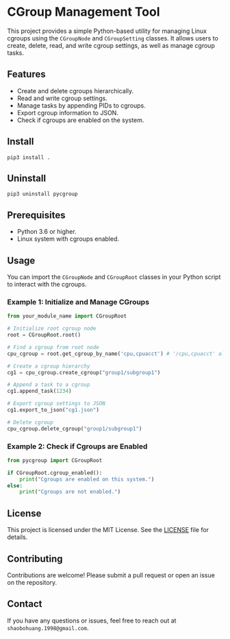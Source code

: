# CGroup Management Tool

This project provides a simple Python-based utility for managing Linux cgroups using the `CGroupNode` and `CGroupSetting` classes. It allows users to create, delete, read, and write cgroup settings, as well as manage cgroup tasks.

## Features
- Create and delete cgroups hierarchically.
- Read and write cgroup settings.
- Manage tasks by appending PIDs to cgroups.
- Export cgroup information to JSON.
- Check if cgroups are enabled on the system.

## Install
```
pip3 install .
```

## Uninstall
```
pip3 uninstall pycgroup
```

## Prerequisites
- Python 3.6 or higher.
- Linux system with cgroups enabled.

## Usage
You can import the `CGroupNode` and `CGroupRoot` classes in your Python script to interact with the cgroups.

### Example 1: Initialize and Manage CGroups
```python
from your_module_name import CGroupRoot

# Initialize root cgroup node
root = CGroupRoot.root()

# Find a cgroup from root node
cpu_cgroup = root.get_cgroup_by_name('cpu,cpuacct') # '/cpu,cpuacct' also work

# Create a cgroup hierarchy
cg1 = cpu_cgroup.create_cgroup("group1/subgroup1")

# Append a task to a cgroup
cg1.append_task(1234)

# Export cgroup settings to JSON
cg1.export_to_json("cg1.json")

# Delete cgroup
cpu_cgroup.delete_cgroup("group1/subgroup1")
```

### Example 2: Check if Cgroups are Enabled
```python
from pycgroup import CGroupRoot

if CGroupRoot.cgroup_enabled():
    print("Cgroups are enabled on this system.")
else:
    print("Cgroups are not enabled.")
```

## License
This project is licensed under the MIT License. See the [LICENSE](LICENSE) file for details.

## Contributing
Contributions are welcome! Please submit a pull request or open an issue on the repository.

## Contact
If you have any questions or issues, feel free to reach out at `shaobohuang.1998@gmail.com`.

